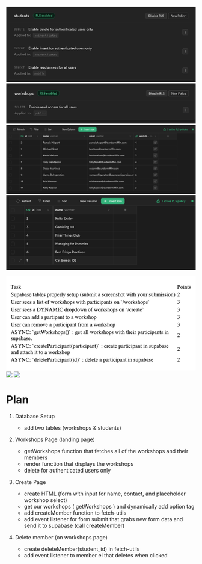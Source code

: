 ![](./assets/student-policies.png)
![](./assets/workshops-policies.png)
![](./assets/student-table.png)
![](./assets/workshops-table.png)

![](./assets/rubric.png)
![](./assets/workshop.png)
![](./assets/create.png)

# Plan

1. Database Setup

    - add two tables (workshops & students)

2. Workshops Page (landing page)

    - getWorkshops function that fetches all of the workshops and their members
    - render function that displays the workshops
    - delete for authenticated users only

3. Create Page

    - create HTML (form with input for name, contact, and placeholder workshop select)
    - get our workshops ( getWorkshops ) and dynamically add option tag
    - add createMember function to fetch-utils
    - add event listener for form submit that grabs new form data and send it to supabase (call createMember)

4. Delete member (on workshops page)
    - create deleteMember(student_id) in fetch-utils
    - add event listener to member el that deletes when clicked
